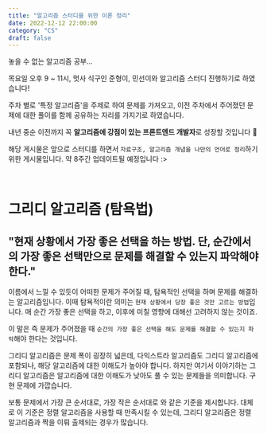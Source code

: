 ```yaml
---
title: "알고리즘 스터디를 위한 이론 정리"
date: 2022-12-12 22:00:00
category: "CS"
draft: false
---
```


놓을 수 없는 알고리즘 공부...

목요일 오후 9 ~ 11시, 멋사 식구인 준형이, 민선이와 알고리즘 스터디 진행하기로 하였습니다!

주차 별로 '특정 알고리즘'을 주제로 하여 문제를 가져오고, 이전 주차에서 주어졌던 문제에 대한 풀이를 함께 공유하는 자리를 가지기로 하였습니다.

내년 중순 이전까지 꼭 **알고리즘에 강점이 있는 프론트엔드 개발자**로 성장할 것입니다 🤩

해당 게시물은 앞으로 스터디를 하면서 `자료구조, 알고리즘 개념을 나만의 언어로 정리`하기 위한 게시물입니다. 약 8주간 업데이트될 예정입니다 :>

<br/>

# 그리디 알고리즘 (탐욕법)

## "현재 상황에서 가장 좋은 선택을 하는 방법. 단, 순간에서의 가장 좋은 선택만으로 문제를 해결할 수 있는지 파악해야 한다."

이름에서 느낄 수 있듯이 어떠한 문제가 주어질 때, 탐욕적인 선택을 하며 문제를 해결하는 알고리즘입니다. 이때 탐욕적이란 의미는 `현재 상황에서 당장 좋은 것만 고르는 방법`입니다. 매 순간 가장 좋은 선택을 하고, 이후에 미칠 영향에 대해선 고려하지 않는 것이죠.

이 말은 즉 문제가 주어졌을 때 `순간의 가장 좋은 선택을 해도 문제를 해결할 수 있는지 파악`해야 한다는 것입니다.

그리디 알고리즘은 문제 폭이 굉장히 넓은데, 다익스트라 알고리즘도 그리디 알고리즘에 포함되나, 해당 알고리즘에 대한 이해도가 높아야 합니다. 하지만 여기서 이야기하는 그리디 알고리즘은 알고리즘에 대한 이해도가 낮아도 풀 수 있는 문제들을 의미합니다. 구현 문제에 가깝습니다.

보통 문제에서 가장 큰 순서대로, 가장 작은 순서대로 와 같은 기준을 제시합니다. 대체로 이 기준은 정렬 알고리즘을 사용할 때 만족시킬 수 있는데, 그리디 알고리즘은 정렬 알고리즘과 짝을 이뤄 출제되는 경우가 많습니다.
